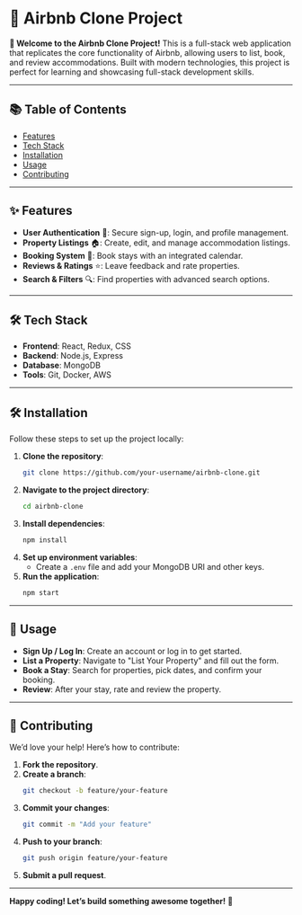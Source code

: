 # 🎉 Airbnb Clone Project

**🚀 Welcome to the Airbnb Clone Project!** This is a full-stack web application that replicates the core functionality of Airbnb, allowing users to list, book, and review accommodations. Built with modern technologies, this project is perfect for learning and showcasing full-stack development skills.

---

## 📚 Table of Contents
- [Features](#features)
- [Tech Stack](#tech-stack)
- [Installation](#installation)
- [Usage](#usage)
- [Contributing](#contributing)

---

## ✨ Features
- **User Authentication** 👤: Secure sign-up, login, and profile management.
- **Property Listings** 🏠: Create, edit, and manage accommodation listings.
- **Booking System** 📅: Book stays with an integrated calendar.
- **Reviews & Ratings** ⭐: Leave feedback and rate properties.
- **Search & Filters** 🔍: Find properties with advanced search options.

---

## 🛠️ Tech Stack
- **Frontend**: React, Redux, CSS
- **Backend**: Node.js, Express
- **Database**: MongoDB
- **Tools**: Git, Docker, AWS

---

## 🛠️ Installation
Follow these steps to set up the project locally:

1. **Clone the repository**:
   ```bash
   git clone https://github.com/your-username/airbnb-clone.git
   ```
2. **Navigate to the project directory**:
   ```bash
   cd airbnb-clone
   ```
3. **Install dependencies**:
   ```bash
   npm install
   ```
4. **Set up environment variables**:
   - Create a `.env` file and add your MongoDB URI and other keys.
5. **Run the application**:
   ```bash
   npm start
   ```

---

## 📖 Usage
- **Sign Up / Log In**: Create an account or log in to get started.
- **List a Property**: Navigate to "List Your Property" and fill out the form.
- **Book a Stay**: Search for properties, pick dates, and confirm your booking.
- **Review**: After your stay, rate and review the property.

---

## 🤝 Contributing
We’d love your help! Here’s how to contribute:

1. **Fork the repository**.
2. **Create a branch**:
   ```bash
   git checkout -b feature/your-feature
   ```
3. **Commit your changes**:
   ```bash
   git commit -m "Add your feature"
   ```
4. **Push to your branch**:
   ```bash
   git push origin feature/your-feature
   ```
5. **Submit a pull request**.

---

**Happy coding! Let’s build something awesome together!** 🎉